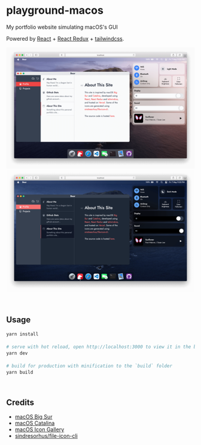 # playground-macos

My portfolio website simulating macOS's GUI

Powered by [React](https://reactjs.org/) + [React Redux](https://react-redux.js.org/) + [tailwindcss](https://tailwindcss.com/).

![day](./public/screenshots/day.png)
![night](./public/screenshots/night.png)


&nbsp;

## Usage

```bash
yarn install

# serve with hot reload, open http://localhost:3000 to view it in the browser
yarn dev

# build for production with minification to the `build` folder
yarn build
```


&nbsp;

## Credits

- [macOS Big Sur](https://www.apple.com/in/macos/big-sur/)
- [macOS Catalina](https://www.apple.com/bw/macos/catalina/)
- [macOS Icon Gallery](https://www.macosicongallery.com/)
- [sindresorhus/file-icon-cli](https://github.com/sindresorhus/file-icon-cli)


&nbsp;
